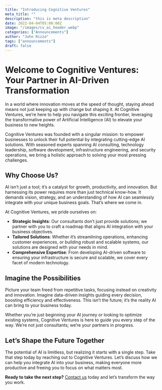 ```yaml
---
title: "Introducing Cognitive Ventures"
meta_title: ""
description: "this is meta description"
date: 2022-04-04T05:00:00Z
image: "/images/cv_ai_header.webp"
categories: ["Announcements"]
author: "John Rizzo"
tags: ["announcements"]
draft: false
---
```


# Welcome to Cognitive Ventures: Your Partner in AI-Driven Transformation 

In a world where innovation moves at the speed of thought, staying ahead means not just keeping up with change but shaping it. At Cognitive Ventures, we’re here to help you navigate this exciting frontier, leveraging the transformative power of Artificial Intelligence (AI) to elevate your business to new heights. 

Cognitive Ventures was founded with a singular mission: to empower businesses to unlock their full potential by integrating cutting-edge AI solutions. With seasoned experts spanning AI consulting, technology leadership, software development, infrastructure engineering, and security operations, we bring a holistic approach to solving your most pressing challenges. 

## Why Choose Us?

AI isn’t just a tool; it’s a catalyst for growth, productivity, and innovation. But harnessing its power requires more than just technical know-how. It demands vision, strategy, and an understanding of how AI can seamlessly integrate with your unique business goals. That’s where we come in. 

At Cognitive Ventures, we pride ourselves on:

* **Strategic Insights**: Our consultants don’t just provide solutions; we partner with you to craft a roadmap that aligns AI integration with your business objectives. 
* **Tailored Solutions**: Whether it’s streamlining operations, enhancing customer experiences, or building robust and scalable systems, our solutions are designed with your needs in mind. 
* **Comprehensive Expertise**: From developing AI-driven software to ensuring your infrastructure is secure and scalable, we cover every facet of modern technology. 

## Imagine the Possibilities 

Picture your team freed from repetitive tasks, focusing instead on creativity and innovation. Imagine data-driven insights guiding every decision, boosting efficiency and effectiveness. This isn’t the future; it’s the reality AI can bring to your business today. 

Whether you’re just beginning your AI journey or looking to optimize existing systems, Cognitive Ventures is here to guide you every step of the way. We’re not just consultants; we’re your partners in progress. 

## Let’s Shape the Future Together 

The potential of AI is limitless, but realizing it starts with a single step. Take that step today by reaching out to Cognitive Ventures. Let’s discuss how we can help you integrate AI into your business, making everyone more productive and freeing you to focus on what matters most. 

**Ready to take the next step?** <a href="/contact/">Contact us</a> today and let’s transform the way you work. 